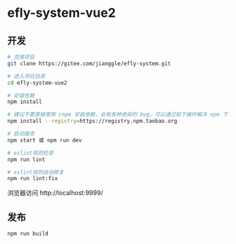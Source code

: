 # efly-system-vue2

## 开发

```bash
# 克隆项目
git clone https://gitee.com/jianggle/efly-system.git

# 进入项目目录
cd efly-system-vue2

# 安装依赖
npm install

# 建议不要直接使用 cnpm 安装依赖，会有各种诡异的 bug。可以通过如下操作解决 npm 下载速度慢的问题
npm install --registry=https://registry.npm.taobao.org

# 启动服务
npm start 或 npm run dev

# eslint规则检查
npm run lint

# eslint规则自动修复
npm run lint:fix
```

浏览器访问 http://localhost:9999/

## 发布

```bash
npm run build
```
